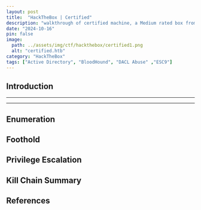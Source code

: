```yaml
---
layout: post
title:  "HackTheBox | Certified"
description: "walkthrough of certified machine, a Medium rated box from HackTheBox"
date: "2024-10-16"
pin: false
image:
  path: ../assets/img/ctf/hackthebox/certified1.png
  alt: "certified.htb"
category: "HackTheBox"
tags: ["Active Directory", "BloodHound", "DACL Abuse" ,"ESC9"]
---
```


## Introduction
------------------------------------------------------------------------------------------


------------------------------------------------------------------------------------------


## Enumeration



## Foothold



## Privilege Escalation



## Kill Chain Summary



## References
